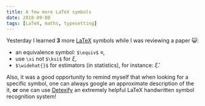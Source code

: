 ```yaml
---
title: A few more LaTeX symbols
date: 2018-09-08
tags: [LaTeX, maths, typesetting]
---
```


Yesterday I learned **3** more [LaTeX](https://www.latex-project.org/) symbols while I was reviewing a paper :smiley_cat::

- an equivalence symbol: `$\equiv$` $\equiv$,
- use `\xi` not `$\ksi$` for $\xi$,
- `$\widehat{}$` for estimators (in statistics), for instance: $\widehat{\xi}$.

Also, it was a good opportunity to remind myself that when looking for a specific symbol, one can always google an approximate description of the it, **or** one can use [Detexify](http://detexify.kirelabs.org/classify.html) an extremely helpful LaTeX handwritten symbol recognition system!
